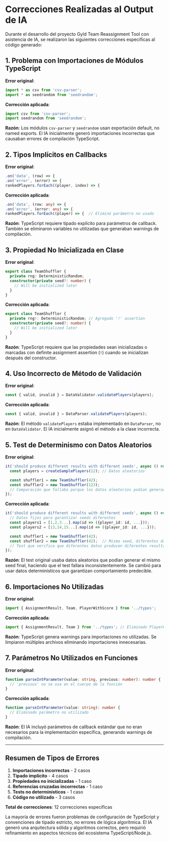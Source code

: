 # Correcciones Realizadas al Output de IA

Durante el desarrollo del proyecto Gyld Team Reassignment Tool con asistencia de IA, se realizaron las siguientes correcciones específicas al código generado:

## 1. **Problema con Importaciones de Módulos TypeScript**

**Error original**:

```typescript
import * as csv from 'csv-parser';
import * as seedrandom from 'seedrandom';
```

**Corrección aplicada**:

```typescript
import csv from 'csv-parser';
import seedrandom from 'seedrandom';
```

**Razón**: Los módulos `csv-parser` y `seedrandom` usan exportación default, no named exports. El IA inicialmente generó importaciones incorrectas que causaban errores de compilación TypeScript.

## 2. **Tipos Implícitos en Callbacks**

**Error original**:

```typescript
.on('data', (row) => {
.on('error', (error) => {
rankedPlayers.forEach((player, index) => {
```

**Corrección aplicada**:

```typescript
.on('data', (row: any) => {
.on('error', (error: any) => {
rankedPlayers.forEach((player) => {  // Eliminó parámetro no usado
```

**Razón**: TypeScript requiere tipado explícito para parámetros de callback. También se eliminaron variables no utilizadas que generaban warnings de compilación.

## 3. **Propiedad No Inicializada en Clase**

**Error original**:

```typescript
export class TeamShuffler {
  private rng: DeterministicRandom;
  constructor(private seed?: number) {
    // Will be initialized later
  }
}
```

**Corrección aplicada**:

```typescript
export class TeamShuffler {
  private rng!: DeterministicRandom; // Agregado '!' assertion
  constructor(private seed?: number) {
    // Will be initialized later
  }
}
```

**Razón**: TypeScript requiere que las propiedades sean inicializadas o marcadas con definite assignment assertion (`!`) cuando se inicializan después del constructor.

## 4. **Uso Incorrecto de Método de Validación**

**Error original**:

```typescript
const { valid, invalid } = DataValidator.validatePlayers(players);
```

**Corrección aplicada**:

```typescript
const { valid, invalid } = DataParser.validatePlayers(players);
```

**Razón**: El método `validatePlayers` estaba implementado en `DataParser`, no en `DataValidator`. El IA inicialmente asignó el método a la clase incorrecta.

## 5. **Test de Determinismo con Datos Aleatorios**

**Error original**:

```typescript
it('should produce different results with different seeds', async () => {
  const players = createSamplePlayers(12); // Datos aleatorios

  const shuffler1 = new TeamShuffler(42);
  const shuffler2 = new TeamShuffler(123);
  // Comparación que fallaba porque los datos aleatorios podían generar el mismo seed
});
```

**Corrección aplicada**:

```typescript
it('should produce different results with different seeds', async () => {
  // Datos fijos para garantizar seeds diferentes
  const players1 = [1,2,3...].map(id => ({player_id: id, ...}));
  const players2 = [13,14,15...].map(id => ({player_id: id, ...}));

  const shuffler1 = new TeamShuffler(42);
  const shuffler2 = new TeamShuffler(42);  // Mismo seed, diferentes datos
  // Test que verifica que diferentes datos producen diferentes resultados
});
```

**Razón**: El test original usaba datos aleatorios que podían generar el mismo seed final, haciendo que el test fallara inconsistentemente. Se cambió para usar datos determinísticos que garantizan comportamiento predecible.

## 6. **Importaciones No Utilizadas**

**Error original**:

```typescript
import { AssignmentResult, Team, PlayerWithScore } from '../types';
```

**Corrección aplicada**:

```typescript
import { AssignmentResult, Team } from '../types'; // Eliminado PlayerWithScore no usado
```

**Razón**: TypeScript genera warnings para importaciones no utilizadas. Se limpiaron múltiples archivos eliminando importaciones innecesarias.

## 7. **Parámetros No Utilizados en Funciones**

**Error original**:

```typescript
function parseIntParameter(value: string, previous: number): number {
  // 'previous' no se usa en el cuerpo de la función
}
```

**Corrección aplicada**:

```typescript
function parseIntParameter(value: string): number {
  // Eliminado parámetro no utilizado
}
```

**Razón**: El IA incluyó parámetros de callback estándar que no eran necesarios para la implementación específica, generando warnings de compilación.

---

## Resumen de Tipos de Errores

1. **Importaciones incorrectas** - 2 casos
2. **Tipado implícito** - 4 casos
3. **Propiedades no inicializadas** - 1 caso
4. **Referencias cruzadas incorrectas** - 1 caso
5. **Tests no determinísticos** - 1 caso
6. **Código no utilizado** - 3 casos

**Total de correcciones**: 12 correcciones específicas

La mayoría de errores fueron problemas de configuración de TypeScript y convenciones de tipado estricto, no errores de lógica algorítmica. El IA generó una arquitectura sólida y algoritmos correctos, pero requirió refinamiento en aspectos técnicos del ecosistema TypeScript/Node.js.
